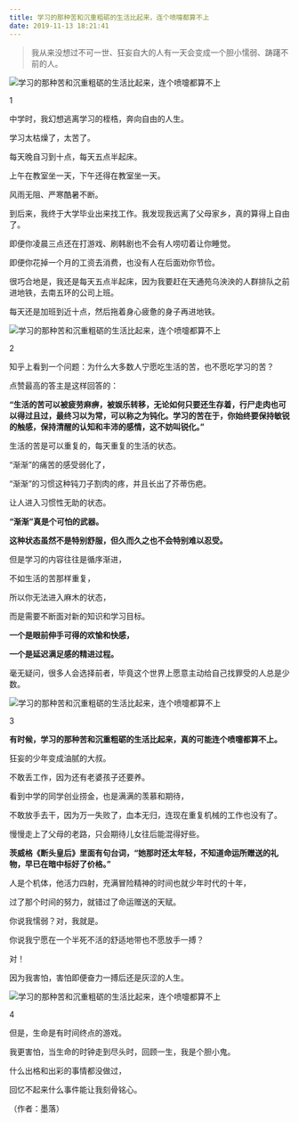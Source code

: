 ```yaml
---
title: 学习的那种苦和沉重粗砺的生活比起来，连个喷嚏都算不上
date: 2019-11-13 18:21:41
---
```


> 我从来没想过不可一世、狂妄自大的人有一天会变成一个胆小懦弱、踌躇不前的人。

![学习的那种苦和沉重粗砺的生活比起来，连个喷嚏都算不上](http://p9.pstatp.com/large/pgc-image/15283515113749a03f6622c)
 


 1

 中学时，我幻想逃离学习的桎梏，奔向自由的人生。

 学习太枯燥了，太苦了。

 每天晚自习到十点，每天五点半起床。

 上午在教室坐一天，下午还得在教室坐一天。

 风雨无阻、严寒酷暑不断。

 到后来，我终于大学毕业出来找工作。我发现我远离了父母家乡，真的算得上自由了。

 即便你凌晨三点还在打游戏、刷韩剧也不会有人唠叨着让你睡觉。

 即便你花掉一个月的工资去消费，也没有人在后面劝你节俭。

 很巧合地是，我还是每天五点半起床，因为我要赶在天通苑乌泱泱的人群排队之前进地铁，去南五环的公司上班。

 每天还是加班到近十点，然后拖着身心疲惫的身子再进地铁。

![学习的那种苦和沉重粗砺的生活比起来，连个喷嚏都算不上](http://p3.pstatp.com/large/pgc-image/15283515113716e37d121a5)
 


 2

 知乎上看到一个问题：为什么大多数人宁愿吃生活的苦，也不愿吃学习的苦？

 点赞最高的答主是这样回答的：

 **“生活的苦可以被疲劳麻痹，被娱乐转移，无论如何只要还生存着，行尸走肉也可以得过且过，最终习以为常，可以称之为钝化。学习的苦在于，你始终要保持敏锐的触感，保持清醒的认知和丰沛的感情，这不妨叫锐化。”**

 生活的苦是可以重复的，每天重复的生活的状态。

 “渐渐”的痛苦的感受弱化了，

 “渐渐”的习惯这种钝刀子割肉的疼，并且长出了芥蒂伤疤。

 让人进入习惯性无助的状态。

 **“渐渐”真是个可怕的武器。**

 **这种状态虽然不是特别舒服，但久而久之也不会特别难以忍受。**

 但是学习的内容往往是循序渐进，

 不如生活的苦那样重复，

 所以你无法进入麻木的状态，

 而是需要不断面对新的知识和学习目标。

 **一个是眼前伸手可得的欢愉和快感，**

 **一个是延迟满足感的精进过程。**

 毫无疑问，很多人会选择前者，毕竟这个世界上愿意主动给自己找罪受的人总是少数。

![学习的那种苦和沉重粗砺的生活比起来，连个喷嚏都算不上](http://p9.pstatp.com/large/pgc-image/1528351511379cfb0d127d7)
 


 3

 **有时候，学习的那种苦和沉重粗砺的生活比起来，真的可能连个喷嚏都算不上。**

 狂妄的少年变成油腻的大叔。

 不敢丢工作，因为还有老婆孩子还要养。

 看到中学的同学创业捞金，也是满满的羡慕和期待，

 不敢放手去干，因为万一失败了，血本无归，连现在重复机械的工作也没有了。

 慢慢走上了父母的老路，只会期待儿女往后能混得好些。

 **茨威格《断头皇后》里面有句台词，“她那时还太年轻，不知道命运所赠送的礼物，早已在暗中标好了价格。”**

 人是个机体，他活力四射，充满冒险精神的时间也就少年时代的十年，

 过了那个时间的努力，就错过了命运赠送的天赋。

 你说我懦弱？对，我就是。

 你说我宁愿在一个半死不活的舒适地带也不愿放手一搏？

 对！

 因为我害怕，害怕即便奋力一搏后还是灰涩的人生。

![学习的那种苦和沉重粗砺的生活比起来，连个喷嚏都算不上](http://p1.pstatp.com/large/pgc-image/1528351511333b0fec4527a)
 


 4

 但是，生命是有时间终点的游戏。

 我更害怕，当生命的时钟走到尽头时，回顾一生，我是个胆小鬼。

 什么出格和出彩的事情都没做过，

 回忆不起来什么事件能让我刻骨铭心。

 （作者：墨落）
